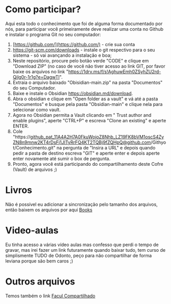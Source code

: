 # Como participar?

Aqui esta todo o conhecimento que foi de alguma forma documentado por nós, para participar você primeiramente deve realizar uma conta no Github e instalar o programa Git no seu computador:
1. [https://github.com/](https://github.com/) - crie sua conta
2. https://git-scm.com/downloads - instale o git respectivo para o seu sistema - só vai avançando a instalação e boa;
3. Neste repositório, procure pelo botão verde "CODE" e clique em "Download ZIP" (no caso de você não tiver acesso ao link GIT, por favor baixe os arquivos no link "https://1drv.ms/f/s!AghuwEmh0ZSyhZU2rd-Qilg0r-1r1g?e=DagwTI".
4. Extraia o arquivo baixado "Obisidian-main.zip" na pasta "Documentos" do seu Computador.
6. Baixe e instale o Obsidian https://obsidian.md/download.
7. Abra o obsidian e clique em "Open folder as a vault" e vá até a pasta "Documentos" e busque pela pasta "Obsidian-main" e clique nela para selecionar como vault.
8.  Agora no Obsidian permita a Vault clicando em " Trust author and enable plugins", aperte "CTRL+P" e escreva "Clone an existing" e aperte ENTER.
9. Cole "https://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@github.com/Githyot/Conhecimento.git" na pergunta de "Insira a URL" e depois quando pedir a pasta de destino escreva "GIT" e aperte enter e depois aperte enter novamente até sumir o box de pergunta.
10. Pronto, agora você está participando do compartilhamento deste Cofre (Vault) de arquivos ;)
# Livros
Não é possível eu adicionar a sincronização pelo tamanho dos arquivos, então baixem os arquivos por aqui
[Books](https://1drv.ms/f/s!AghuwEmh0ZSyhMoiQJhvSex379ITdg?e=HJLpIY)
# Video-aulas
Eu tinha acesso a várias vídeo aulas mas confesso que perdi o tempo de gravar, mas irei fazer um link futuramente quando baixar tudo, tem curso de simplismente TUDO de Odonto, peço para não compartilhar de forma leviana porque são bem caros ;)
# Outros arquivos
Temos também o link [Facul Compartilhado](https://1drv.ms/f/s!Ag3yfrOVl8CXgZhoPpxlbvjVJxTlKw?e=XjtP2u)

